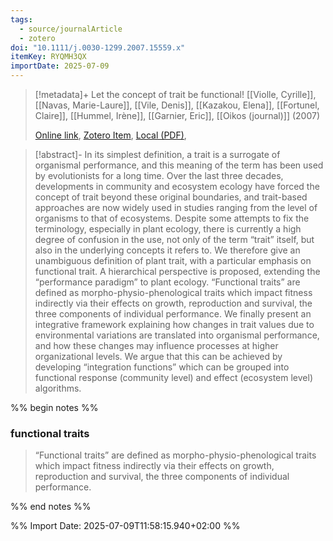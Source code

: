 ```yaml
---
tags:
  - source/journalArticle
  - zotero
doi: "10.1111/j.0030-1299.2007.15559.x"
itemKey: RYQMH3QX
importDate: 2025-07-09
---
```

>[!metadata]+
> Let the concept of trait be functional!
> [[Violle, Cyrille]], [[Navas, Marie-Laure]], [[Vile, Denis]], [[Kazakou, Elena]], [[Fortunel, Claire]], [[Hummel, Irène]], [[Garnier, Eric]], 
> [[Oikos (journal)]] (2007)
> 
> [Online link](https://nsojournals.onlinelibrary.wiley.com/doi/10.1111/j.0030-1299.2007.15559.x), [Zotero Item](zotero://select/library/items/RYQMH3QX), [Local (PDF)](file://C:/Users/aburg/Documents/references/zotero/storage/69NKHFKX/Violle2007_Letconcept.pdf), 

>[!abstract]-
>In its simplest definition, a trait is a surrogate of organismal performance, and this meaning of the term has been used by evolutionists for a long time. Over the last three decades, developments in community and ecosystem ecology have forced the concept of trait beyond these original boundaries, and trait-based approaches are now widely used in studies ranging from the level of organisms to that of ecosystems. Despite some attempts to fix the terminology, especially in plant ecology, there is currently a high degree of confusion in the use, not only of the term “trait” itself, but also in the underlying concepts it refers to. We therefore give an unambiguous definition of plant trait, with a particular emphasis on functional trait. A hierarchical perspective is proposed, extending the “performance paradigm” to plant ecology. “Functional traits” are defined as morpho-physio-phenological traits which impact fitness indirectly via their effects on growth, reproduction and survival, the three components of individual performance. We finally present an integrative framework explaining how changes in trait values due to environmental variations are translated into organismal performance, and how these changes may influence processes at higher organizational levels. We argue that this can be achieved by developing “integration functions” which can be grouped into functional response (community level) and effect (ecosystem level) algorithms.

%% begin notes %%
### functional traits
> “Functional traits” are defined as morpho-physio-phenological traits which impact fitness indirectly via their effects on growth, reproduction and survival, the three components of individual performance.

%% end notes %%

%% Import Date: 2025-07-09T11:58:15.940+02:00 %%

